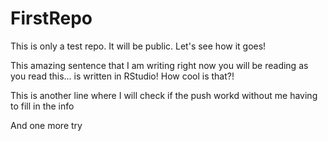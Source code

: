 # FirstRepo
This is only a test repo. It will be public. Let's see how it goes!

This amazing sentence that I am writing right now you will be reading as you read this... is written in RStudio! How cool is that?!

This is another line where I will check if the push workd without me having to fill in the info

And one more try